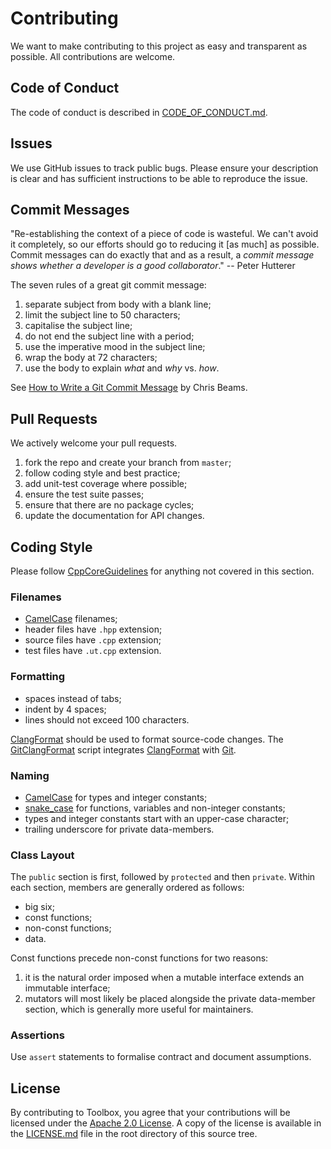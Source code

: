# Contributing

We want to make contributing to this project as easy and transparent as possible. All contributions
are welcome.

## Code of Conduct

The code of conduct is described in [CODE_OF_CONDUCT.md](CODE_OF_CONDUCT.md).

## Issues

We use GitHub issues to track public bugs. Please ensure your description is clear and has
sufficient instructions to be able to reproduce the issue.

## Commit Messages

"Re-establishing the context of a piece of code is wasteful. We can't avoid it completely, so our
efforts should go to reducing it \[as much\] as possible. Commit messages can do exactly that and as
a result, a *commit message shows whether a developer is a good collaborator*." -- Peter Hutterer

The seven rules of a great git commit message:

1. separate subject from body with a blank line;
2. limit the subject line to 50 characters;
3. capitalise the subject line;
4. do not end the subject line with a period;
5. use the imperative mood in the subject line;
6. wrap the body at 72 characters;
7. use the body to explain _what_ and _why_ vs. _how_.

See [How to Write a Git Commit Message](http://chris.beams.io/posts/git-commit/) by Chris Beams.

## Pull Requests

We actively welcome your pull requests.

1. fork the repo and create your branch from `master`;
2. follow coding style and best practice;
3. add unit-test coverage where possible;
4. ensure the test suite passes;
5. ensure that there are no package cycles;
6. update the documentation for API changes.

## Coding Style

Please follow [CppCoreGuidelines](https://github.com/isocpp/CppCoreGuidelines) for anything not
covered in this section.

### Filenames

- [CamelCase](https://en.wikipedia.org/wiki/CamelCase) filenames;
- header files have `.hpp` extension;
- source files have `.cpp` extension;
- test files have `.ut.cpp` extension.

### Formatting

- spaces instead of tabs;
- indent by 4 spaces;
- lines should not exceed 100 characters.

[ClangFormat](http://clang.llvm.org/docs/ClangFormat.html) should be used to format source-code
changes. The
[GitClangFormat](https://github.com/llvm-mirror/clang/blob/master/tools/clang-format/git-clang-format)
script integrates [ClangFormat](http://clang.llvm.org/docs/ClangFormat.html) with
[Git](https://git-scm.com/).

### Naming

- [CamelCase](https://en.wikipedia.org/wiki/CamelCase) for types and integer constants;
- [snake\_case](https://en.wikipedia.org/wiki/Snake_case) for functions, variables and non-integer
  constants;
- types and integer constants start with an upper-case character;
- trailing underscore for private data-members.

### Class Layout

The `public` section is first, followed by `protected` and then `private`. Within each section,
members are generally ordered as follows:

- big six;
- const functions;
- non-const functions;
- data.

Const functions precede non-const functions for two reasons:

1. it is the natural order imposed when a mutable interface extends an immutable interface;
2. mutators will most likely be placed alongside the private data-member section, which is generally
   more useful for maintainers.

### Assertions

Use `assert` statements to formalise contract and document assumptions.

## License

By contributing to Toolbox, you agree that your contributions will be licensed under the [Apache 2.0
License](https://www.apache.org/licenses/LICENSE-2.0). A copy of the license is available in the
[LICENSE.md](LICENSE.md) file in the root directory of this source tree.
